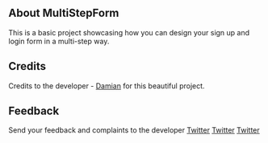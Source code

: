 ## About MultiStepForm

This is a basic project showcasing how you can design your sign up and login form in a multi-step way.

## Credits
Credits to the developer - [Damian](https://wa.me/2348060864466) for this beautiful project.

## Feedback
Send your feedback and complaints to the developer
[Twitter](https://x.com/buzordamian)
[Twitter](https://t.me/buzorDamian)
[Twitter](https://wa.me/2348060864466)
